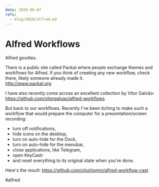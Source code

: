 ```yaml
---
date: 2020-06-07
refs:
  - blog/2020/alfred.md
---
```


# Alfred Workflows

Alfred goodies.

There is a public site called Packal where people exchange themes and workflows for Alfred. If you think of creating any new workflow, check there, likely someone already made it.  
http://www.packal.org

I have also recently come across an excellent collection by Vítor Galvão:  
https://github.com/vitorgalvao/alfred-workflows

But back to our workflows. Recently I've been itching to make such a workflow that would prepare the computer for a presentation/screen recording:

- turn off notifications,
- hide icons on the desktop,
- turn on auto-hide for the Dock,
- turn on auto-hide for the menubar,
- close applications, like Telegram,
- open KeyCastr
- and reset everything to its original state when you're done. 

Here's the result:
https://github.com/chuhlomin/alfred-workflow-cast

#alfred
